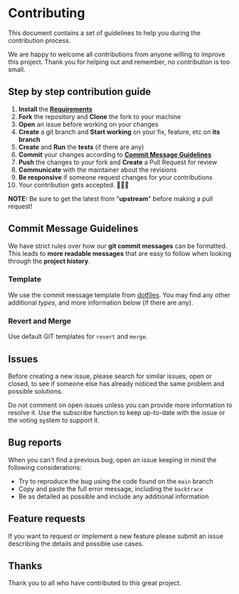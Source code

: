 # Contributing

This document contains a set of guidelines to help you during the contribution
process.

We are happy to welcome all contributions from anyone willing to improve this
project. Thank you for helping out and remember, no contribution is too small.

## Step by step contribution guide

01. **Install** the [**Requirements**](../README.md#requirements)
02. **Fork** the repository and **Clone** the fork to your machine
03. **Open** an issue before working on your changes
04. **Create** a git branch and **Start working** on your fix, feature, etc on
    **its branch**
05. **Create** and **Run** the **tests** (if there are any)
06. **Commit** your changes according to [**Commit Message Guidelines**](#commit-message-guidelines)
07. **Push** the changes to your fork and **Create** a Pull Request for review
08. **Communicate** with the maintainer about the revisions
09. **Be responsive** if someone request changes for your contributions
10. Your contribution gets accepted. 🎉🎉🎉

**NOTE:** Be sure to get the latest from "**upstream**" before making a pull
request!

## Commit Message Guidelines

We have strict rules over how our **git commit messages** can be formatted. This
leads to **more readable messages** that are easy to follow when looking through
the **project history**.

### Template

We use the commit message template from [dotfiles]. You may find any other
additional *types*, and more information below (if there are any).

[dotfiles]: https://github.com/erdaltsksn/dotfiles/blob/main/git/.gittemplate

### Revert and Merge

Use default GIT templates for `revert` and `merge`.

## Issues

Before creating a new issue, please search for similar issues, open or closed,
to see if someone else has already noticed the same problem and possible
solutions.

Do not comment on open issues unless you can provide more information to resolve
it. Use the subscribe function to keep up-to-date with the issue or the voting
system to support it.

## Bug reports

When you can't find a previous bug, open an issue keeping in mind the following
considerations:

- Try to reproduce the bug using the code found on the `main` branch
- Copy and paste the full error message, including the `backtrace`
- Be as detailed as possible and include any additional information

## Feature requests

If you want to request or implement a new feature please submit an issue
describing the details and possible use cases.

## Thanks

Thank you to all who have contributed to this great project.
